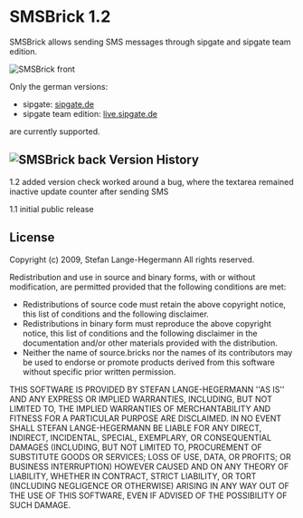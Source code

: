 SMSBrick 1.2
============

SMSBrick allows sending SMS messages through sipgate and sipgate team edition.

![SMSBrick front](http://www.blackmac.de/uploads/screenshot_front.png)

Only the german versions:

* sipgate: [sipgate.de](http://www.sipgate.de)
* sipgate team edition: [live.sipgate.de](http://www.live.sipgate.de)

are currently supported.

![SMSBrick back](http://www.blackmac.de/uploads/screenshot_back.png)
Version History
---------------

1.2 added version check
    worked around a bug, where the textarea remained inactive
    update counter after sending SMS

1.1 initial public release

License
-------

Copyright (c) 2009, Stefan Lange-Hegermann
All rights reserved.
 
Redistribution and use in source and binary forms, with or without
modification, are permitted provided that the following conditions are met:

* Redistributions of source code must retain the above copyright
  notice, this list of conditions and the following disclaimer.
* Redistributions in binary form must reproduce the above copyright
  notice, this list of conditions and the following disclaimer in the
  documentation and/or other materials provided with the distribution.
* Neither the name of source.bricks nor the
  names of its contributors may be used to endorse or promote products
  derived from this software without specific prior written permission.
 
THIS SOFTWARE IS PROVIDED BY STEFAN LANGE-HEGERMANN ''AS IS'' AND ANY
EXPRESS OR IMPLIED WARRANTIES, INCLUDING, BUT NOT LIMITED TO, THE IMPLIED
WARRANTIES OF MERCHANTABILITY AND FITNESS FOR A PARTICULAR PURPOSE ARE
DISCLAIMED. IN NO EVENT SHALL STEFAN LANGE-HEGERMANN BE LIABLE FOR ANY
DIRECT, INDIRECT, INCIDENTAL, SPECIAL, EXEMPLARY, OR CONSEQUENTIAL DAMAGES
(INCLUDING, BUT NOT LIMITED TO, PROCUREMENT OF SUBSTITUTE GOODS OR SERVICES;
LOSS OF USE, DATA, OR PROFITS; OR BUSINESS INTERRUPTION) HOWEVER CAUSED AND
ON ANY THEORY OF LIABILITY, WHETHER IN CONTRACT, STRICT LIABILITY, OR TORT
(INCLUDING NEGLIGENCE OR OTHERWISE) ARISING IN ANY WAY OUT OF THE USE OF THIS
SOFTWARE, EVEN IF ADVISED OF THE POSSIBILITY OF SUCH DAMAGE.
